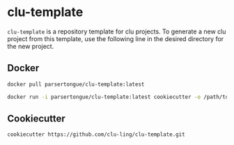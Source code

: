 # clu-template

`clu-template` is a repository template for clu projects. To generate a new clu project from this template, use the following line in the desired directory for the new project.

## Docker

```bash
docker pull parsertongue/clu-template:latest

docker run -i parsertongue/clu-template:latest cookiecutter -o /path/to/output /app
```

## Cookiecutter

```bash
cookiecutter https://github.com/clu-ling/clu-template.git
```

<!-- All packages initialized with 0.1 versioning, info.py will need to be updated for description, authors, contact, and license.

Initialized with `example-script`, a dummy script which can be removed.

requirements.txt is rendered with dependencies typical to clu projects, this file will need to be updated for the specific project dependencies.

In setup.py, update keywords and scripts. -->
